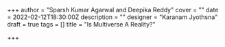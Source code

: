 +++
author = "Sparsh Kumar Agarwal and Deepika Reddy"
cover = ""
date = 2022-02-12T18:30:00Z
description = ""
designer = "Karanam Jyothsna"
draft = true
tags = []
title = "Is Multiverse A Reality?"

+++
